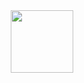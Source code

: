 <div id="header" align="center">
  <img src=https://media.giphy.com/media/ZvLUtG6BZkBi0/giphy.gif width="100"/>
</div>

<!--
**HaBbI4/HaBbI4** is a ✨ _special_ ✨ repository because its `README.md` (this file) appears on your GitHub profile.

Here are some ideas to get you started:

- 🔭 I’m currently working on ...
- 🌱 I’m currently learning ...
- 👯 I’m looking to collaborate on ...
- 🤔 I’m looking for help with ...
- 💬 Ask me about ...
- 📫 How to reach me: ...
- 😄 Pronouns: ...
- ⚡ Fun fact: ...
-->
